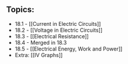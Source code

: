 ## Topics:
- 18.1 - [[Current in Electric Circuits]]
- 18.2 - [[Voltage in Electric Circuits]]
- 18.3 - [[Electrical Resistance]]
- 18.4 - Merged in 18.3
- 18.5 - [[Electrical Energy, Work and Power]]
- Extra: [[IV Graphs]]